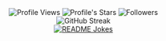 <div align="center">
  <img src="https://komarev.com/ghpvc/?username=wikankun&style=for-the-badge&color=red" alt="Profile Views" />
  <img src="https://img.shields.io/github/stars/wikankun?style=for-the-badge&color=blueviolet" alt="Profile's Stars" />
  <img src="https://img.shields.io/github/followers/wikankun?style=for-the-badge&color=blue" alt="Followers" />
</div>

<div align="center">
<!-- [![GitHub Streak](https://streak-stats.demolab.com?user=wikankun&theme=whatsapp-light&hide_border=true&fire=ff6b6b)](https://git.io/streak-stats) -->
  <img src="https://streak-stats.demolab.com/?user=wikankun&theme=whatsapp-light&fire=ff6b6b&border=008069" alt="GitHub Streak" />
</div>

<div align="center">
  <a href="https://readme-jokes.vercel.app"><img align="center" src="https://readme-jokes.vercel.app/api?bgColor=%23fff&textColor=%23000&qColor=%2316d351&aColor=%23008069&borderColor=%23008069" alt="README Jokes"></a>
</div>

<!-- ![visitors](https://visitor-badge.laobi.icu/badge?page_id=wikankun.wikankun) -->

<!--
**wikankun/wikankun** is a ✨ _special_ ✨ repository because its `README.md` (this file) appears on your GitHub profile.

![Wikankun's github stats](https://github-readme-stats.vercel.app/api?username=wikankun&show_icons=true)

Here are some ideas to get you started:

- 🔭 I’m currently working on ...
- 🌱 I’m currently learning ...
- 👯 I’m looking to collaborate on ...
- 🤔 I’m looking for help with ...
- 💬 Ask me about ...
- 📫 How to reach me: ...
- 😄 Pronouns: ...
- ⚡ Fun fact: ...
-->
